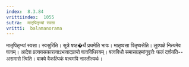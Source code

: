 ```yaml
---
index:  8.3.84
vrittiindex:  1055
sutra:  मातृपितृभ्यां स्वसा
vritti:  balamanorama 
---
```


मातृपितृभ्यां स्वसा। स्वसुरिति। सूत्रे षष्ठ�र्थे प्रथमेति भावः। मातृष्वसा पितृष्वसेति। लुक्पक्षे नित्यमेव षत्वम्। आदेश प्रत्ययसकारत्वाऽभावादप्राप्ते षत्वविधिरयम्। षत्वविधौ समासग्रहमांनुवृत्तेः फलं दर्शयति--असमासे त्विति। वाक्ये वैकल्पिकं षत्वमपि नास्तीत्यर्थः। 

